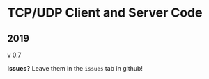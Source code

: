 # TCP/UDP Client and Server Code
## 2019
v 0.7

**Issues?**
Leave them in the `issues` tab in github!